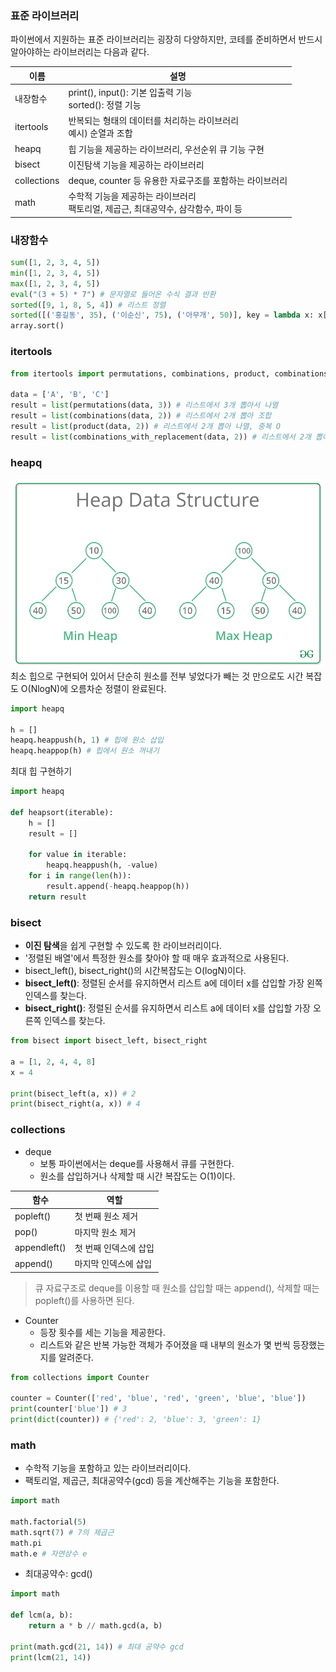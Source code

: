 ### 표준 라이브러리
파이썬에서 지원하는 표준 라이브러리는 굉장히 다양하지만, 코테를 준비하면서 반드시 알아야하는 라이브러리는 다음과 같다.  

| 이름         | 설명                                                 |
|------------|----------------------------------------------------|
| 내장함수       | print(), input(): 기본 입출력 기능<br> sorted(): 정렬 기능    |
| itertools  | 반복되는 형태의 데이터를 처리하는 라이브러리<br> 예시) 순열과 조합            |
| heapq      | 힙 기능을 제공하는 라이브러리, 우선순위 큐 기능 구현                     |
| bisect     | 이진탐색 기능을 제공하는 라이브러리                                |
| collections | deque, counter 등 유용한 자료구조를 포함하는 라이브러리              |
| math       | 수학적 기능을 제공하는 라이브러리<br> 팩토리얼, 제곱근, 최대공약수, 삼각함수, 파이 등 |

### 내장함수
```python
sum([1, 2, 3, 4, 5])
min([1, 2, 3, 4, 5])
max([1, 2, 3, 4, 5])
eval("(3 + 5) * 7") # 문자열로 들어온 수식 결과 반환
sorted([9, 1, 8, 5, 4]) # 리스트 정렬
sorted([('홍길동', 35), ('이순신', 75), ('아무개', 50)], key = lambda x: x[1], reverse=True) # 원소를 튜플의 두 번째 원소를 기준으로 내림차순
array.sort()
```

### itertools
```python
from itertools import permutations, combinations, product, combinations_with_replacement

data = ['A', 'B', 'C']
result = list(permutations(data, 3)) # 리스트에서 3개 뽑아서 나열
result = list(combinations(data, 2)) # 리스트에서 2개 뽑아 조합
result = list(product(data, 2)) # 리스트에서 2개 뽑아 나열, 중복 O
result = list(combinations_with_replacement(data, 2)) # 리스트에서 2개 뽑아 조합, 중복 O
```

### heapq
![img.png](img.png)
최소 힙으로 구현되어 있어서 단순히 원소를 전부 넣었다가 빼는 것 만으로도 시간 복잡도 O(NlogN)에 오름차순 정렬이 완료된다.

```python
import heapq

h = []
heapq.heappush(h, 1) # 힙에 원소 삽입
heapq.heappop(h) # 힙에서 원소 꺼내기
```

최대 힙 구현하기
```python
import heapq

def heapsort(iterable):
    h = []
    result = []
    
    for value in iterable:
        heapq.heappush(h, -value)
    for i in range(len(h)):
        result.append(-heapq.heappop(h))
    return result
```

### bisect
- **이진 탐색**을 쉽게 구현할 수 있도록 한 라이브러리이다.
- '정렬된 배열'에서 특정한 원소를 찾아야 할 때 매우 효과적으로 사용된다.
- bisect_left(), bisect_right()의 시간복잡도는 O(logN)이다.
- **bisect_left()**: 정렬된 순서를 유지하면서 리스트 a에 데이터 x를 삽입할 가장 왼쪽 인덱스를 찾는다.
- **bisect_right()**: 정렬된 순서를 유지하면서 리스트 a에 데이터 x를 삽입할 가장 오른쪽 인덱스를 찾는다.
```python
from bisect import bisect_left, bisect_right

a = [1, 2, 4, 4, 8]
x = 4

print(bisect_left(a, x)) # 2
print(bisect_right(a, x)) # 4
```

### collections
- deque
  - 보통 파이썬에서는 deque를 사용해서 큐를 구현한다.
  - 원소를 삽입하거나 삭제할 때 시간 복잡도는 O(1)이다.

| 함수           | 역할           |
|--------------|--------------|
| popleft()    | 첫 번째 원소 제거   |
| pop()        | 마지막 원소 제거    |
| appendleft() | 첫 번째 인덱스에 삽입 |
| append()     | 마지막 인덱스에 삽입  |

> 큐 자료구조로 deque를 이용할 때 원소를 삽입할 때는 append(), 삭제할 때는 popleft()를 사용하면 된다.

- Counter
  - 등장 횟수를 세는 기능을 제공한다.
  - 리스트와 같은 반복 가능한 객체가 주어졌을 때 내부의 원소가 몇 번씩 등장했는지를 알려준다.
```python
from collections import Counter

counter = Counter(['red', 'blue', 'red', 'green', 'blue', 'blue'])
print(counter['blue']) # 3
print(dict(counter)) # {'red': 2, 'blue': 3, 'green': 1}
```

### math
- 수학적 기능을 포함하고 있는 라이브러리이다.
- 팩토리얼, 제곱근, 최대공약수(gcd) 등을 계산해주는 기능을 포함한다.

```python
import math

math.factorial(5)
math.sqrt(7) # 7의 제곱근
math.pi
math.e # 자연상수 e
```

- 최대공약수: gcd()
```python
import math

def lcm(a, b):
    return a * b // math.gcd(a, b)

print(math.gcd(21, 14)) # 최대 공약수 gcd
print(lcm(21, 14))
```
